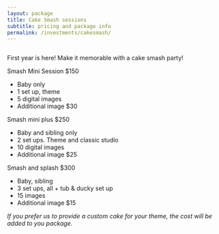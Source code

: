 ```yaml
---
layout: package
title: Cake Smash sessions
subtitle: pricing and package info
permalink: /investments/cakesmash/
---
```


<figure class="mb-10">
  <img src="/images/investments-cake-smash-feature.jpg" class="rounded-lg" alt="">
</figure>

<p class="has-drop-cap">
  First year is here! Make it memorable with a cake smash party!
</p>

<section class="grid grid-cols-1 lg:grid-cols-3 gap-2">
  <aside>
    <div>
      <span class="font-sans">Smash Mini Session $150</span>
    </div>
    <ul>
      <li>Baby only</li>
      <li>1 set up, theme</li>
      <li>5 digital images</li>
      <li>Additional image $30</li>
    </ul>
  </aside>

  <aside>
    <div>
      <span class="font-sans">Smash mini plus $250</span>
    </div>
    <ul>
      <li>Baby and sibling only</li>
      <li>2 set ups. Theme and classic studio</li>
      <li>10 digital images</li>
      <li>Additional image $25</li>
    </ul>
  </aside>

  <aside>
    <div>
      <span class="font-sans">Smash and splash $300</span>
    </div>
    <ul>
      <li>Baby, sibling</li>
      <li>3 set ups, all + tub & ducky set up</li>
      <li>15 images</li>
      <li>Additional image $15</li>
    </ul>
  </aside>
</section>

*If you prefer us to provide a custom cake for your theme, the cost will be added to you package.*


